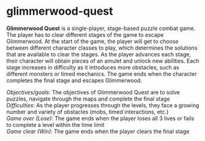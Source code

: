 # glimmerwood-quest
 
**Glimmerwood Quest** is a single-player, stage-based puzzle combat game. The player has to clear different stages of the game to escape Glimmerwood. At the start of the game, the player will get to choose between different character classes to play, which determines the solutions that are available to clear the stages. As the player advances each stage, their character will obtain pieces of an amulet and unlock new abilities. Each stage increases in difficulty as it introduces more obstacles, such as different monsters or timed mechanics. The game ends when the character completes the final stage and escapes Glimmerwood.

*Objectives/goals*: The objectives of Glimmerwood Quest are to solve puzzles, navigate through the maps and complete the final stage\
*Difficulties*: As the player progresses through the levels, they face a growing number and variety of obstacles (mobs, timed interactions, etc.)\
*Game over (Lose)*: The game ends when the player loses all 3 lives or fails to complete a level within the time limit\
*Game clear (Win)*: The game ends when the player clears the final stage
